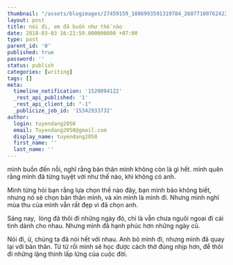 ```yaml
---
thumbnail: "/assets/blogimages/27459159_1886993591319784_2687710076242217174_n.jpg"
layout: post
title: nói đi, em đã buồn như thế nào
date: 2018-03-03 16:21:59.000000000 +07:00
type: post
parent_id: '0'
published: true
password: ''
status: publish
categories: [writing]
tags: []
meta:
  timeline_notification: '1520094122'
  _rest_api_published: '1'
  _rest_api_client_id: "-1"
  _publicize_job_id: '15342933732'
author:
  login: tuyendang2050
  email: Tuyendang2050@gmail.com
  display_name: tuyendang2050
  first_name: ''
  last_name: ''
---
```

mình buồn đến nỗi, nghĩ rằng bản thân mình không còn là gì hết. mình quên rằng mình đã từng tuyệt vời như thế nào, khi không có anh.


Mình từng hỏi bạn rằng lựa chọn thế nào đây, bạn mình bảo không biết, nhưng nó sẽ chọn bản thân mình, và xin mình là mình đi. Nhưng mình nghĩ mùa thu của mình vẫn rất đẹp vì đã chọn anh.


Sáng nay,  lòng đã thôi đi những ngày đó, chỉ là vẫn chưa nguôi ngoai đi cái tình dành cho nhau. Nhưng mình đã hạnh phúc hơn những ngày cũ.


Nói đi, ừ, chúng ta đã nói hết với nhau. Anh bỏ mình đi, nhưng mình đã quay lại với bản thân. Từ từ rồi mình sẽ học được cách thở đúng nhịp hơn, để thôi đi những lặng thinh lấp lửng của cuộc đời.
